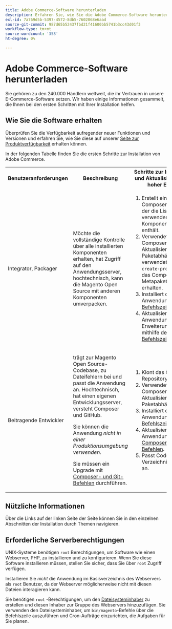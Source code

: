 ```yaml
---
title: Adobe Commerce-Software herunterladen
description: Erfahren Sie, wie Sie die Adobe Commerce-Software herunterladen.
exl-id: 7a769d5b-5397-4572-8db5-7602068e6aad
source-git-commit: 987d65b52437fbd21f41600bb5741b3cc43d01f3
workflow-type: tm+mt
source-wordcount: '358'
ht-degree: 0%

---
```


# Adobe Commerce-Software herunterladen

Sie gehören zu den 240.000 Händlern weltweit, die ihr Vertrauen in unsere E-Commerce-Software setzen. Wir haben einige Informationen gesammelt, die Ihnen bei den ersten Schritten mit Ihrer Installation helfen.

## Wie Sie die Software erhalten

Überprüfen Sie die Verfügbarkeit aufregender neuer Funktionen und Versionen und erfahren Sie, wie Sie diese auf unserer [Seite zur Produktverfügbarkeit](https://experienceleague.adobe.com/en/docs/commerce-operations/release/product-availability) erhalten können.

In der folgenden Tabelle finden Sie die ersten Schritte zur Installation von Adobe Commerce.

<table>
    <tbody>
        <tr>
            <th>Benutzeranforderungen</th>
            <th>Beschreibung</th>
            <th>Schritte zur Installation und Aktualisierung auf hoher Ebene</th>
            <th>Link "Erste Schritte"</th>
        </tr>
    <tr>
        <td><p>Integrator, Packager</p></td>
        <td><p>Möchte die vollständige Kontrolle über alle installierten Komponenten erhalten, hat Zugriff auf den Anwendungsserver, hochtechnisch, kann die Magento Open Source mit anderen Komponenten umverpacken.</p>
        </td>
        <td><ol><li>Erstellt einen Composer <em>project</em>, der die Liste der zu verwendenden Komponenten enthält.</li>
            <li>Verwendet Composer zum Aktualisieren von Paketabhängigkeiten; verwendet <code>composer create-project</code>, um das Composer-Metapaket zu erhalten.</li>
            <li>Installiert die Anwendung mit der <a href="../advanced.md">Befehlszeile</a>.</li>
        <li>Aktualisieren Sie die Anwendung und die Erweiterungen mithilfe der <a href="../../upgrade/implementation/perform-upgrade.md">Befehlszeile</a>.</li></ol></td>
        <td><p><a href="../composer.md">Metapaket abrufen</a></p></td>
    </tr>
    <tr>
        <td><p>Beitragende Entwickler</p></td>
        <td><p>trägt zur Magento Open Source-Codebase, zu Dateifehlern bei und passt die Anwendung an. Hochtechnisch, hat einen eigenen Entwicklungsserver, versteht Composer und GitHub.</p>
            <p>Sie können die Anwendung <em> nicht in einer Produktionsumgebung verwenden.</em></p>
      <p>Sie müssen ein Upgrade mit <a href="../../upgrade/developer/git-installs.md">Composer- und Git-Befehlen</a> durchführen.</p></td>
        <td><ol><li>Klont das GitHub-Repository.</li>
            <li>Verwendet Composer zum Aktualisieren von Paketabhängigkeiten.</li>
            <li>Installiert die Anwendung mit der <a href="../advanced.md">Befehlszeile</a>.</li>
            <li>Aktualisieren Sie die Anwendung mit <a href="../../upgrade/developer/git-installs.md">Composer- und Git-Befehlen</a>.</li>
            <li>Passt Code im Verzeichnis <code>app/code</code> an.</li></ol></td>
        <td><p><a href="https://developer.adobe.com/commerce/contributor/guides/install/clone-repository/">GitHub-Repository klonen</a></p></td>
    </tr>
    </tbody>
</table>

## Nützliche Informationen

Über die Links auf der linken Seite der Seite können Sie in den einzelnen Abschnitten der Installation durch Themen navigieren.

## Erforderliche Serverberechtigungen

UNIX-Systeme benötigen `root` Berechtigungen, um Software wie einen Webserver, PHP, zu installieren und zu konfigurieren. Wenn Sie diese Software installieren müssen, stellen Sie sicher, dass Sie über `root` Zugriff verfügen.

Installieren Sie *nicht* die Anwendung im Basisverzeichnis des Webservers als `root` Benutzer, da der Webserver möglicherweise nicht mit diesen Dateien interagieren kann.

Sie benötigen `root` -Berechtigungen, um den [Dateisysteminhaber](file-system/overview.md) zu erstellen und diesen Inhaber zur Gruppe des Webservers hinzuzufügen. Sie verwenden den Dateisysteminhaber, um `bin/magento`-Befehle über die Befehlszeile auszuführen und Cron-Aufträge einzurichten, die Aufgaben für Sie planen.
